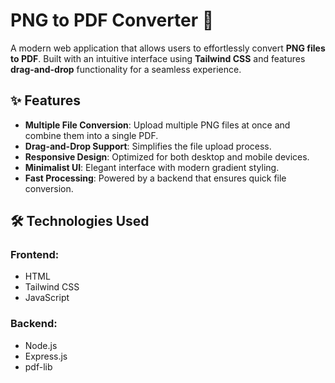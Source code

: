 # PNG to PDF Converter 🌟

A modern web application that allows users to effortlessly convert **PNG files to PDF**. Built with an intuitive interface using **Tailwind CSS** and features **drag-and-drop** functionality for a seamless experience.

## ✨ Features
- **Multiple File Conversion**: Upload multiple PNG files at once and combine them into a single PDF.
- **Drag-and-Drop Support**: Simplifies the file upload process.
- **Responsive Design**: Optimized for both desktop and mobile devices.
- **Minimalist UI**: Elegant interface with modern gradient styling.
- **Fast Processing**: Powered by a backend that ensures quick file conversion.

## 🛠️ Technologies Used
### Frontend:
- HTML
- Tailwind CSS
- JavaScript

### Backend:
- Node.js
- Express.js
- pdf-lib

